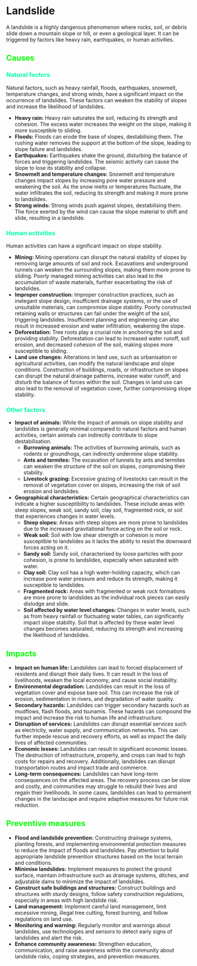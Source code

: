 <style>
	h2 {color: #00ff00;}
	h3 {color: #00ffaa;}
	h4 {color: #00ffff}
	em {color: orange}
</style>

# Landslide

A landslide is a highly dangerous phenomenon where rocks, soil, or debris slide down a mountain slope or hill, or even a geological layer. It can be triggered by factors like heavy rain, earthquakes, or human activities.

## Causes

### Natural factors

Natural factors, such as heavy rainfall, floods, earthquakes, snowmelt, temperature changes, and strong winds, have a significant impact on the occurrence of landslides. These factors can weaken the stability of slopes and increase the likelihood of landslides.

- **Heavy rain:** Heavy rain saturates the soil, reducing its strength and cohesion. The excess water increases the weight on the slope, making it more susceptible to sliding.
- **Floods:** Floods can erode the base of slopes, destabilising them. The rushing water removes the support at the bottom of the slope, leading to slope failure and landslides.
- **Earthquakes:** Earthquakes shake the ground, disturbing the balance of forces and triggering landslides. The seismic activity can cause the slope to lose its stability and collapse.
- **Snowmelt and temperature changes:** Snowmelt and temperature changes impact slopes by increasing pore water pressure and weakening the soil. As the snow melts or temperatures fluctuate, the water infiltrates the soil, reducing its strength and making it more prone to landslides.
- **Strong winds:** Strong winds push against slopes, destabilising them. The force exerted by the wind can cause the slope material to shift and slide, resulting in a landslide.

### Human activities

Human activities can have a significant impact on slope stability.

- **Mining:** Mining operations can disrupt the natural stability of slopes by removing large amounts of soil and rock. Excavations and underground tunnels can weaken the surrounding slopes, making them more prone to sliding. Poorly managed mining activities can also lead to the accumulation of waste materials, further exacerbating the risk of landslides.
- **Improper construction:** Improper construction practices, such as inelegant slope design, insufficient drainage systems, or the use of unsuitable materials, can compromise slope stability. Poorly constructed retaining walls or structures can fail under the weight of the soil, triggering landslides. Insufficient planning and engineering can also result in increased erosion and water infiltration, weakening the slope.
- **Deforestation:** Tree roots play a crucial role in anchoring the soil and providing stability. Deforestation can lead to increased water runoff, soil erosion, and decreased cohesion of the soil, making slopes more susceptible to sliding.
- **Land use changes:** Alterations in land use, such as urbanisation or agricultural activities, can modify the natural landscape and slope conditions. Construction of buildings, roads, or infrastructure on slopes can disrupt the natural drainage patterns, increase water runoff, and disturb the balance of forces within the soil. Changes in land use can also lead to the removal of vegetation cover, further compromising slope stability.

### Other factors

- **Impact of animals:** While the impact of animals on slope stability and landslides is generally minimal compared to natural factors and human activities, certain animals can indirectly contribute to slope destabilisation.
  - **Burrowing animals:** The activities of burrowing animals, such as rodents or groundhogs, can indirectly undermine slope stability.
  - **Ants and termites:** The excavation of tunnels by ants and termites can weaken the structure of the soil on slopes, compromising their stability.
  - **Livestock grazing:** Excessive grazing of livestocks can result in the removal of vegetation cover on slopes, increasing the risk of soil erosion and landslides.
- **Geographical characteristics:** Certain geographical characteristics can indicate a higher susceptibility to landslides. These include areas with steep slopes, weak soil, sandy soil, clay soil, fragmented rock, or soil that experiences changes in water levels.
  - **Steep slopes:** Areas with steep slopes are more prone to landslides due to the increased gravitational force acting on the soil or rock.
  - **Weak soil:** Soil with low shear strength or cohesion is more susceptible to landslides as it lacks the ability to resist the downward forces acting on it.
  - **Sandy soil:** Sandy soil, characterised by loose particles with poor cohesion, is prone to landslides, especially when saturated with water.
  - **Clay soil:** Clay soil has a high water-holding capacity, which can increase pore water pressure and reduce its strength, making it susceptible to landslides.
  - **Fragmented rock:** Areas with fragmented or weak rock formations are more prone to landslides as the individual rock pieces can easily dislodge and slide.
  - **Soil affected by water level changes:** Changes in water levels, such as from heavy rainfall or fluctuating water tables, can significantly impact slope stability. Soil that is affected by these water level changes becomes saturated, reducing its strength and increasing the likelihood of landslides.

## Impacts

- **Impact on human life:** Landslides can lead to forced displacement of residents and disrupt their daily lives. It can result in the loss of livelihoods, weaken the local economy, and cause social instability.
- **Environmental degradation:** Landslides can result in the loss of vegetation cover and expose bare soil. This can increase the risk of erosion, sedimentation in rivers, and degradation of water quality.
- **Secondary hazards:** Landslides can trigger secondary hazards such as mudflows, flash floods, and tsunamis. These hazards can compound the impact and increase the risk to human life and infrastructure.
- **Disruption of services:** Landslides can disrupt essential services such as electricity, water supply, and communication networks. This can further impede rescue and recovery efforts, as well as impact the daily lives of affected communities.
- **Economic losses:** Landslides can result in significant economic losses. The destruction of infrastructure, property, and crops can lead to high costs for repairs and recovery. Additionally, landslides can disrupt transportation routes and impact trade and commerce.
- **Long-term consequences:** Landslides can have long-term consequences on the affected areas. The recovery process can be slow and costly, and communities may struggle to rebuild their lives and regain their livelihoods. In some cases, landslides can lead to permanent changes in the landscape and require adaptive measures for future risk reduction.

## Preventive measures

- **Flood and landslide prevention:** Constructing drainage systems, planting forests, and implementing environmental protection measures to reduce the impact of floods and landslides. Pay attention to build appropriate landslide prevention structures based on the local terrain and conditions.
- **Minimise landslides:** Implement measures to protect the ground surface, maintain infrastructure such as drainage systems, ditches, and adjustable dams to minimize the impact of landslides.
- **Construct safe buildings and structures:** Construct buildings and structures with sturdy designs, follow safety construction regulations, especially in areas with high landslide risk.
- **Land management:** Implement careful land management, limit excessive mining, illegal tree cutting, forest burning, and follow regulations on land use.
- **Monitoring and warning:** Regularly monitor and warnings about landslides, use technologies and sensors to detect early signs of landslides and alert the risk.
- **Enhance community awareness:** Strengthen education, communication, and raise awareness within the community about landslide risks, coping strategies, and prevention measures.